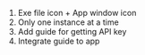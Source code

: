 1. Exe file icon + App window icon
2. Only one instance at a time
3. Add guide for getting API key
4. Integrate guide to app